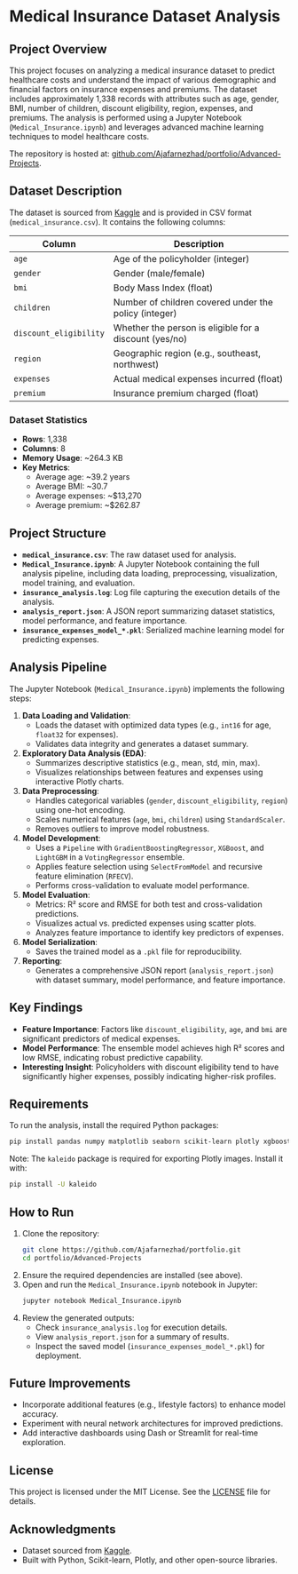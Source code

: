 # Medical Insurance Dataset Analysis

## Project Overview
This project focuses on analyzing a medical insurance dataset to predict healthcare costs and understand the impact of various demographic and financial factors on insurance expenses and premiums. The dataset includes approximately 1,338 records with attributes such as age, gender, BMI, number of children, discount eligibility, region, expenses, and premiums. The analysis is performed using a Jupyter Notebook (`Medical_Insurance.ipynb`) and leverages advanced machine learning techniques to model healthcare costs.

The repository is hosted at: [github.com/Ajafarnezhad/portfolio/Advanced-Projects](https://github.com/Ajafarnezhad/portfolio/tree/main/Advanced-Projects).

## Dataset Description
The dataset is sourced from [Kaggle](https://www.kaggle.com/datasets/imtkaggleteam/health-insurance-dataset) and is provided in CSV format (`medical_insurance.csv`). It contains the following columns:

| Column              | Description                                    |
|---------------------|------------------------------------------------|
| `age`               | Age of the policyholder (integer)              |
| `gender`            | Gender (male/female)                          |
| `bmi`               | Body Mass Index (float)                       |
| `children`          | Number of children covered under the policy (integer) |
| `discount_eligibility` | Whether the person is eligible for a discount (yes/no) |
| `region`            | Geographic region (e.g., southeast, northwest) |
| `expenses`          | Actual medical expenses incurred (float)       |
| `premium`           | Insurance premium charged (float)              |

### Dataset Statistics
- **Rows**: 1,338
- **Columns**: 8
- **Memory Usage**: ~264.3 KB
- **Key Metrics**:
  - Average age: ~39.2 years
  - Average BMI: ~30.7
  - Average expenses: ~$13,270
  - Average premium: ~$262.87

## Project Structure
- **`medical_insurance.csv`**: The raw dataset used for analysis.
- **`Medical_Insurance.ipynb`**: A Jupyter Notebook containing the full analysis pipeline, including data loading, preprocessing, visualization, model training, and evaluation.
- **`insurance_analysis.log`**: Log file capturing the execution details of the analysis.
- **`analysis_report.json`**: A JSON report summarizing dataset statistics, model performance, and feature importance.
- **`insurance_expenses_model_*.pkl`**: Serialized machine learning model for predicting expenses.

## Analysis Pipeline
The Jupyter Notebook (`Medical_Insurance.ipynb`) implements the following steps:
1. **Data Loading and Validation**:
   - Loads the dataset with optimized data types (e.g., `int16` for age, `float32` for expenses).
   - Validates data integrity and generates a dataset summary.
2. **Exploratory Data Analysis (EDA)**:
   - Summarizes descriptive statistics (e.g., mean, std, min, max).
   - Visualizes relationships between features and expenses using interactive Plotly charts.
3. **Data Preprocessing**:
   - Handles categorical variables (`gender`, `discount_eligibility`, `region`) using one-hot encoding.
   - Scales numerical features (`age`, `bmi`, `children`) using `StandardScaler`.
   - Removes outliers to improve model robustness.
4. **Model Development**:
   - Uses a `Pipeline` with `GradientBoostingRegressor`, `XGBoost`, and `LightGBM` in a `VotingRegressor` ensemble.
   - Applies feature selection using `SelectFromModel` and recursive feature elimination (`RFECV`).
   - Performs cross-validation to evaluate model performance.
5. **Model Evaluation**:
   - Metrics: R² score and RMSE for both test and cross-validation predictions.
   - Visualizes actual vs. predicted expenses using scatter plots.
   - Analyzes feature importance to identify key predictors of expenses.
6. **Model Serialization**:
   - Saves the trained model as a `.pkl` file for reproducibility.
7. **Reporting**:
   - Generates a comprehensive JSON report (`analysis_report.json`) with dataset summary, model performance, and feature importance.

## Key Findings
- **Feature Importance**: Factors like `discount_eligibility`, `age`, and `bmi` are significant predictors of medical expenses.
- **Model Performance**: The ensemble model achieves high R² scores and low RMSE, indicating robust predictive capability.
- **Interesting Insight**: Policyholders with discount eligibility tend to have significantly higher expenses, possibly indicating higher-risk profiles.

## Requirements
To run the analysis, install the required Python packages:
```bash
pip install pandas numpy matplotlib seaborn scikit-learn plotly xgboost lightgbm tensorflow joblib
```
Note: The `kaleido` package is required for exporting Plotly images. Install it with:
```bash
pip install -U kaleido
```

## How to Run
1. Clone the repository:
   ```bash
   git clone https://github.com/Ajafarnezhad/portfolio.git
   cd portfolio/Advanced-Projects
   ```
2. Ensure the required dependencies are installed (see above).
3. Open and run the `Medical_Insurance.ipynb` notebook in Jupyter:
   ```bash
   jupyter notebook Medical_Insurance.ipynb
   ```
4. Review the generated outputs:
   - Check `insurance_analysis.log` for execution details.
   - View `analysis_report.json` for a summary of results.
   - Inspect the saved model (`insurance_expenses_model_*.pkl`) for deployment.

## Future Improvements
- Incorporate additional features (e.g., lifestyle factors) to enhance model accuracy.
- Experiment with neural network architectures for improved predictions.
- Add interactive dashboards using Dash or Streamlit for real-time exploration.

## License
This project is licensed under the MIT License. See the [LICENSE](LICENSE) file for details.

## Acknowledgments
- Dataset sourced from [Kaggle](https://www.kaggle.com/datasets/imtkaggleteam/health-insurance-dataset).
- Built with Python, Scikit-learn, Plotly, and other open-source libraries.